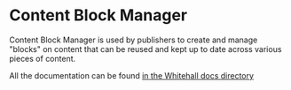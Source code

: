 # Content Block Manager

Content Block Manager is used by publishers to create and manage "blocks" on content
that can be reused and kept up to date across various pieces of content.

All the documentation can be found [in the Whitehall docs directory](https://github.com/alphagov/whitehall/blob/main/docs/content_block_manager.md)
